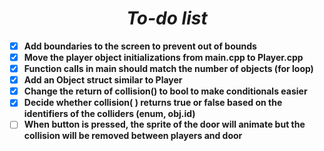 # <center> ***To-do list*** </center>
 
 - [x] **Add boundaries to the screen to prevent out of bounds**
 - [x] **Move the player object initializations from main.cpp to Player.cpp**
 - [x] **Function calls in main should match the number of objects (for loop)**
 - [x] **Add an Object struct similar to Player**
 - [x] **Change the return of collision() to bool to make conditionals easier**
 - [x] **Decide whether collision( ) returns true or false based on the identifiers of the colliders (enum, obj.id)**
 - [ ] **When button is pressed, the sprite of the door will animate but the collision will be removed between players and door**
